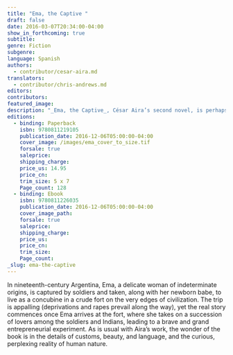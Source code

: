 ```yaml
---
title: "Ema, the Captive "
draft: false
date: 2016-03-07T20:34:00-04:00
show_in_forthcoming: true
subtitle:
genre: Fiction
subgenre:
language: Spanish
authors:
  - contributor/cesar-aira.md
translators:
  - contributor/chris-andrews.md
editors:
contributors:
featured_image:
description: "_Ema, the Captive_, César Aira’s second novel, is perhaps closest in style to his popular _Episode in the Life of a Landscape Painter_ and _The Hare_ "
editions:
  - binding: Paperback
    isbn: 9780811219105
    publication_date: 2016-12-06T05:00:00-04:00
    cover_image: /images/ema_cover_to_size.tif
    forsale: true
    saleprice:
    shipping_charge:
    price_us: 14.95
    price_cn:
    trim_size: 5 x 7
    Page_count: 128
  - binding: Ebook
    isbn: 9780811226035
    publication_date: 2016-12-06T05:00:00-04:00
    cover_image_path:
    forsale: true
    saleprice:
    shipping_charge:
    price_us:
    price_cn:
    trim_size:
    Page_count:
_slug: ema-the-captive
---
```


In nineteenth-century Argentina, Ema, a delicate woman of indeterminate origins, is captured by soldiers and taken, along with her newborn babe, to live as a concubine in a crude fort on the very edges of civilization. The trip is appalling (deprivations and rapes prevail along the way), yet the real story commences once Ema arrives at the fort, where she takes on a succession of lovers among the soldiers and Indians, leading to a brave and grand entrepreneurial experiment. As is usual with Aira’s work, the wonder of the book is in the details of customs, beauty, and language, and the curious, perplexing reality of human nature.

